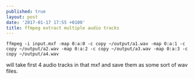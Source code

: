 ```yaml
---
published: true
layout: post
date: '2017-01-17 17:55 +0100'
title: ffmpeg extract multiple audio tracks
---
```

    ffmpeg -i input.mxf -map 0:a:0 -c copy ~/output/a1.wav -map 0:a:1 -c copy ~/output/a2.wav -map 0:a:2 -c copy ~/output/a3.wav -map 0:a:3 -c copy ~/output/a4.wav
    
will take first 4 audio tracks in that mxf and save them as some sort of wav files.

